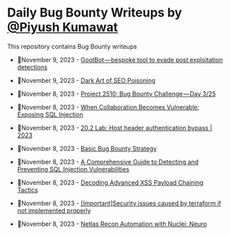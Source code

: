 # Daily Bug Bounty Writeups by [@Piyush Kumawat](https://twitter.com/piyush_supiy) 
This repository contains Bug Bounty writeups

<!-- BLOG-POST-LIST:START -->
 - 💯November 9, 2023 - [GootBot — bespoke tool to evade post exploitation detections](https://medium.com/@paritoshblogs/gootbot-bespoke-tool-to-evade-post-exploitation-detections-a66910a06ce3?source=rss------bug_bounty-5) 

 - 💯November 9, 2023 - [Dark Art of SEO Poisoning](https://medium.com/@paritoshblogs/dark-art-of-seo-poisoning-18028141a60c?source=rss------bug_bounty-5) 

 - 💯November 8, 2023 - [Project 2510: Bug Bounty Challenge — Day 3/25](https://wallotry.medium.com/project-2510-bug-bounty-challenge-day-3-25-9d93d142a5f2?source=rss------bug_bounty-5) 

 - 💯November 8, 2023 - [When Collaboration Becomes Vulnerable: Exposing SQL Injection](https://medium.com/@saurabh5392/when-collaboration-becomes-vulnerable-exposing-sql-injection-b6712fcd60e6?source=rss------bug_bounty-5) 

 - 💯November 8, 2023 - [20.2 Lab: Host header authentication bypass | 2023](https://cyberw1ng.medium.com/20-2-lab-host-header-authentication-bypass-2023-b8094cb78abf?source=rss------bug_bounty-5) 

 - 💯November 8, 2023 - [Basic Bug Bounty Strategy](https://medium.com/@hunterid/basic-bug-bounty-strategy-5a7db9b410e1?source=rss------bug_bounty-5) 

 - 💯November 8, 2023 - [A Comprehensive Guide to Detecting and Preventing SQL Injection Vulnerabilities](https://medium.com/bounty-hunting/a-comprehensive-guide-to-detecting-and-preventing-sql-injection-vulnerabilities-07017c4ffe53?source=rss------bug_bounty-5) 

 - 💯November 8, 2023 - [Decoding Advanced XSS Payload Chaining Tactics](https://infosecwriteups.com/decoding-advanced-xss-payload-chaining-tactics-c72cd17da2fe?source=rss------bug_bounty-5) 

 - 💯November 8, 2023 - [[Important]Security issues caused by terraform if not implemented properly](https://medium.com/@paritoshblogs/important-security-issues-caused-by-terraform-if-not-implemented-properly-214d1aad3ebd?source=rss------bug_bounty-5) 

 - 💯November 8, 2023 - [Netlas Recon Automation with Nuclei: Neuro](https://medium.com/bug-bounty-hunting/netlas-recon-automation-with-nuclei-neuro-839cbb4d9fbd?source=rss------bug_bounty-5) 
<!-- BLOG-POST-LIST:END -->
